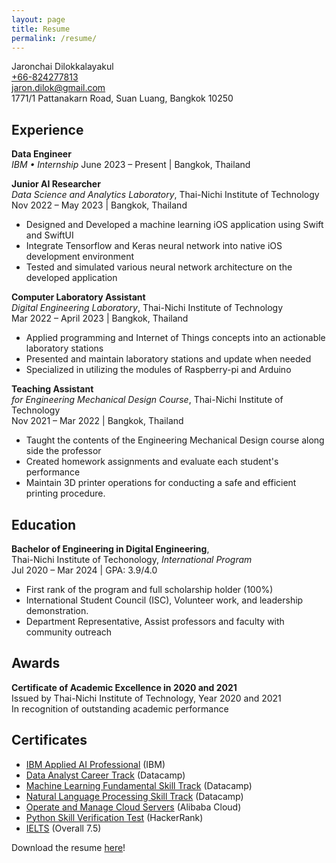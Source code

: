 ```yaml
---
layout: page
title: Resume
permalink: /resume/
---
```


Jaronchai Dilokkalayakul\
[+66-824277813][tel]\
[jaron.dilok@gmail.com][mail]\
1771/1 Pattanakarn Road, Suan Luang, Bangkok 10250

[tel]: tel:+66824277813
[mail]: mailto:jaron.dilok@gmail.com

## Experience

**Data Engineer**\
*IBM • Internship*
June 2023 – Present | Bangkok, Thailand

**Junior AI Researcher**\
*Data Science and Analytics Laboratory*,
Thai-Nichi Institute of Technology\
Nov 2022 – May 2023 | Bangkok, Thailand

- Designed and Developed a machine learning iOS application using Swift and SwiftUI
- Integrate Tensorflow and Keras neural network into native iOS development environment
- Tested and simulated various neural network architecture on the developed application

**Computer Laboratory Assistant**\
*Digital Engineering Laboratory*,
Thai-Nichi Institute of Technology\
Mar 2022 – April 2023 | Bangkok, Thailand

- Applied programming and Internet of Things concepts into an actionable laboratory stations
- Presented and maintain laboratory stations and update when needed
- Specialized in utilizing the modules of Raspberry-pi and Arduino

**Teaching Assistant**\
*for Engineering Mechanical Design Course*,
Thai-Nichi Institute of Technology\
Nov 2021 – Mar 2022 | Bangkok, Thailand

- Taught the contents of the Engineering Mechanical Design course along side the professor
- Created homework assignments and evaluate each student's performance
- Maintain 3D printer operations for conducting a safe and efficient printing procedure.

## Education

**Bachelor of Engineering in Digital Engineering**,\
Thai-Nichi Institute of Techonology, *International Program*\
Jul 2020 – Mar 2024 | GPA: 3.9/4.0

- First rank of the program and full scholarship holder (100%)
- International Student Council (ISC), Volunteer work, and leadership demonstration.
- Department Representative, Assist professors and faculty with community outreach

## Awards

**Certificate of Academic Excellence in 2020 and 2021**\
Issued by Thai-Nichi Institute of Technology, Year 2020 and 2021\
In recognition of outstanding academic performance

## Certificates

- [IBM Applied AI Professional](https://coursera.org/share/3ec1d8ffc56eaae37019ea6070b4e0b0) (IBM)
- [Data Analyst Career Track](https://www.datacamp.com/statement-of-accomplishment/track/9a063c347ba80fc5dc65390b97ff920e317e82d7) (Datacamp)
- [Machine Learning Fundamental Skill Track](https://www.datacamp.com/statement-of-accomplishment/track/562deaa85acf69626d43063aa429c3db5c11ba38) (Datacamp)
- [Natural Language Processing Skill Track](https://www.datacamp.com/statement-of-accomplishment/track/3b1556e979d1e7321fc916eed3d7278eeee8c275) (Datacamp)
- [Operate and Manage Cloud Servers](https://drive.google.com/file/d/1SE47v5Cfa_oATcQnMbt2QiiqRwESxRQO/view?usp=sharing) (Alibaba Cloud)
- [Python Skill Verification Test](https://www.hackerrank.com/certificates/ff38330cca41) (HackerRank)
- [IELTS](https://drive.google.com/file/d/1uspRw_ta0C4L3F3NheQ6QnZNQq8N7pQT/view) (Overall 7.5)

Download the resume [here]({{site.baseurl}}/assets/documents/JaronchaiResume.pdf)!
